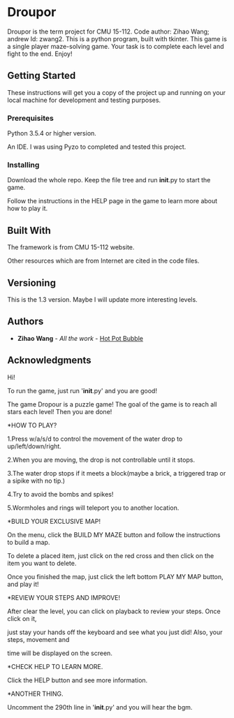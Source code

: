 # Droupor

Droupor is the term project for CMU 15-112. Code author: Zihao Wang; andrew Id: zwang2.
This is a python program, built with tkinter.
This game is a single player maze-solving game. Your task is to complete each level and fight to the end. Enjoy! 

## Getting Started

These instructions will get you a copy of the project up and running on your local machine for development and testing purposes.

### Prerequisites

Python 3.5.4 or higher version.

An IDE. I was using Pyzo to completed and tested this project.


### Installing

Download the whole repo. Keep the file tree and run __init__.py to start the game.

Follow the instructions in the HELP page in the game to learn more about how to play it.


## Built With

The framework is from CMU 15-112 website.

Other resources which are from Internet are cited in the code files.


## Versioning

This is the 1.3 version. Maybe I will update more interesting levels.

## Authors

* **Zihao Wang** - *All the work* - [Hot Pot Bubble](https://github.com/zihaowangcmu)


## Acknowledgments

Hi!

To run the game, just run '__init__.py' and you are good!

The game Dropour is a puzzle game! The goal of the game is to reach all stars each level! Then you are done!


*HOW TO PLAY?

1.Press w/a/s/d to control the movement of the water drop to up/left/down/right.

2.When you are moving, the drop is not controllable until it stops.

3.The water drop stops if it meets a block(maybe a brick, a triggered trap or a sipike with no tip.)

4.Try to avoid the bombs and spikes!

5.Wormholes and rings will teleport you to another location.


*BUILD YOUR EXCLUSIVE MAP!

On the menu, click the BUILD MY MAZE button and follow the instructions to build a map.

To delete a placed item, just click on the red cross and then click on the item you want to delete.

Once you finished the map, just click the left bottom PLAY MY MAP button, and play it!


*REVIEW YOUR STEPS AND IMPROVE!

After clear the level, you can click on playback to review your steps. Once click on it, 

just stay your hands off the keyboard and see what you just did! Also, your steps, movement and

time will be displayed on the screen.


*CHECK HELP TO LEARN MORE.

Click the HELP button and see more information.


*ANOTHER THING.

Uncomment the 290th line in '__init__.py' and you will hear the bgm.

